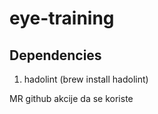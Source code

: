 # eye-training

## Dependencies

1. hadolint (brew install hadolint) 


MR github akcije da se koriste

